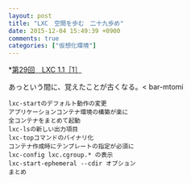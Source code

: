 ```yaml
---
layout: post
title: "LXC　空間を歩む　二十九歩め"
date: 2015-12-04 15:49:39 +0900
comments: true
categories: ["仮想化環境"]
---
```


*[第29回　LXC 1.1［1］](http://gihyo.jp/admin/serial/01/linux_containers/0029)

あっという間に、覚えたことが古くなる。< bar-mtomi

>
    lxc-startのデフォルト動作の変更
    アプリケーションコンテナ環境の構築が楽に
    全コンテナをまとめて起動
    lxc-lsの新しい出力項目
    lxc-topコマンドのバイナリ化
    コンテナ作成時にテンプレートの指定が必須に
    lxc-config lxc.cgroup.* の表示
    lxc-start-ephemeral --cdir オプション
    まとめ

